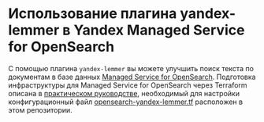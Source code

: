 # Использование плагина yandex-lemmer в Yandex Managed Service for OpenSearch

С помощью плагина `yandex-lemmer` вы можете улучшить поиск текста по документам в базе данных [Managed Service for OpenSearch](https://yandex.cloud/ru/docs/managed-opensearch). Подготовка инфраструктуры для Managed Service for OpenSearch через Terraform описана в [практическом руководстве](https://yandex.cloud/ru/docs/managed-opensearch/tutorials/opensearch-yandex-lemmer), необходимый для настройки конфигурационный файл [opensearch-yandex-lemmer.tf](opensearch-yandex-lemmer.tf) расположен в этом репозитории.
